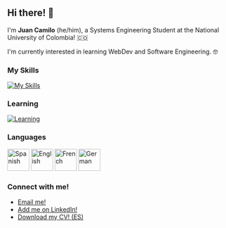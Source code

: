 ## Hi there! 👋

I'm **Juan Camilo** (he/him), a Systems Engineering Student at the National University of Colombia! 🇨🇴

I'm currently interested in learning WebDev and Software Engineering. 🤓

### My Skills
[![My Skills](https://skillicons.dev/icons?i=py,java,r,notion,github,discord)](https://skillicons.dev)

### Learning
[![Learning](https://skillicons.dev/icons?i=js,html,css,ts)](https://skillicons.dev)

### Languages
<img alt="Spanish" src="https://unpkg.com/language-icons/icons/es.svg" style="width: 50px"> <img alt="English" src="https://unpkg.com/language-icons/icons/en.svg" style="width: 50px"> <img alt="French" src="https://unpkg.com/language-icons/icons/fr.svg" style="width: 50px"> <img alt="German" src="https://unpkg.com/language-icons/icons/de.svg" style="width: 50px">

### Connect with me!

- [Email me!](mailto:jcvergara2003@gmail.com)
- [Add me on LinkedIn!](https://www.linkedin.com/in/jcvergarat/)
- [Download my CV! (ES)](https://drive.google.com/file/d/1DZpp7pM9Isil3DTWWSV-H4_DBwGyhv7a/view?usp=sharing)
